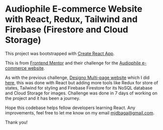 # Audiophile E-commerce Website with React, Redux, Tailwind and Firebase (Firestore and Cloud Storage)

This project was bootstrapped with [Create React App](https://github.com/facebook/create-react-app).

This is from [Frontend Mentor](https://www.frontendmentor.io/) and their challenge for the [Audiophile e-commerce website](https://www.frontendmentor.io/challenges/audiophile-ecommerce-website-C8cuSd_wx/hub/audiophile-ecommerce-website-abNm2TA0pW).

As with the previous challenge, [Designo Multi-page website](https://www.frontendmentor.io/challenges/designo-multipage-website-G48K6rfUT) which I did [here](https://mjbaga.github.io/designo-react/), this was done with React but adding more tools like Redux for store of states, Tailwind for styling and Firebase Firestore for its NoSQL database and Cloud Storage for images. Challenge was done in 7 days of working on the project and it has been a journey. 

Hope this codebase helps fellow developers learning React. Any improvements, feel free to let me know on my email [mjdbaga@gmail.com](mailto:mjdbaga@gmail.com).

Thank you!